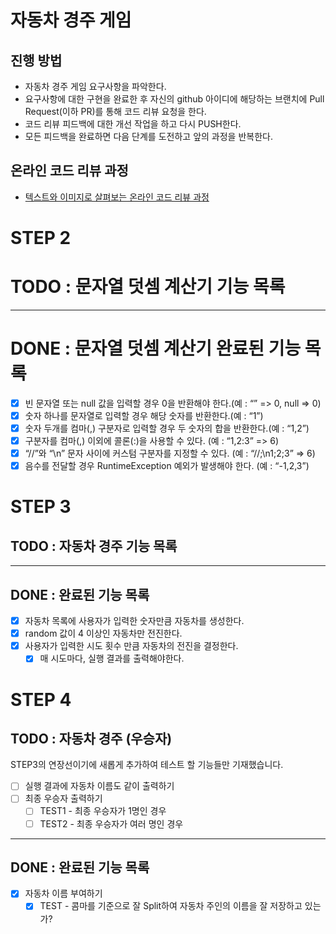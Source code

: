 # 자동차 경주 게임
## 진행 방법
* 자동차 경주 게임 요구사항을 파악한다.
* 요구사항에 대한 구현을 완료한 후 자신의 github 아이디에 해당하는 브랜치에 Pull Request(이하 PR)를 통해 코드 리뷰 요청을 한다.
* 코드 리뷰 피드백에 대한 개선 작업을 하고 다시 PUSH한다.
* 모든 피드백을 완료하면 다음 단계를 도전하고 앞의 과정을 반복한다.

## 온라인 코드 리뷰 과정
* [텍스트와 이미지로 살펴보는 온라인 코드 리뷰 과정](https://github.com/next-step/nextstep-docs/tree/master/codereview)

# STEP 2
# TODO : 문자열 덧셈 계산기 기능 목록
---
# DONE : 문자열 덧셈 계산기 완료된 기능 목록
* [X] 빈 문자열 또는 null 값을 입력할 경우 0을 반환해야 한다.(예 : “” => 0, null => 0)
* [X] 숫자 하나를 문자열로 입력할 경우 해당 숫자를 반환한다.(예 : “1”)
* [X] 숫자 두개를 컴마(,) 구분자로 입력할 경우 두 숫자의 합을 반환한다.(예 : “1,2”)
* [X] 구분자를 컴마(,) 이외에 콜론(:)을 사용할 수 있다. (예 : “1,2:3” => 6)
* [X] “//”와 “\n” 문자 사이에 커스텀 구분자를 지정할 수 있다. (예 : “//;\n1;2;3” => 6)
* [X] 음수를 전달할 경우 RuntimeException 예외가 발생해야 한다. (예 : “-1,2,3”)

# STEP 3
## TODO : 자동차 경주 기능 목록
---
## DONE : 완료된 기능 목록
* [X] 자동차 목록에 사용자가 입력한 숫자만큼 자동차를 생성한다.
* [X] random 값이 4 이상인 자동차만 전진한다.
* [X] 사용자가 입력한 시도 횟수 만큼 자동차의 전진을 결정한다.
  * [X] 매 시도마다, 실행 결과를 출력해야한다.

# STEP 4
## TODO : 자동차 경주 (우승자) 
STEP3의 연장선이기에 새롭게 추가하여 테스트 할 기능들만 기재했습니다.

* [ ] 실행 결과에 자동차 이름도 같이 출력하기
* [ ] 최종 우승자 출력하기
  * [ ] TEST1 - 최종 우승자가 1명인 경우
  * [ ] TEST2 - 최종 우승자가 여러 명인 경우
---
## DONE : 완료된 기능 목록
* [X] 자동차 이름 부여하기
  * [X] TEST - 콤마를 기준으로 잘 Split하여 자동차 주인의 이름을 잘 저장하고 있는가?